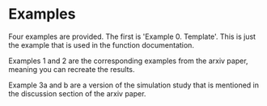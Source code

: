 # Examples
Four examples are provided. The first is 'Example 0. Template'. This is just the example that is used in the function documentation.

Examples 1 and 2 are the corresponding examples from the arxiv paper, meaning you can recreate the results.

Example 3a and b are a version of the simulation study that is mentioned in the discussion section of the arxiv paper. 
